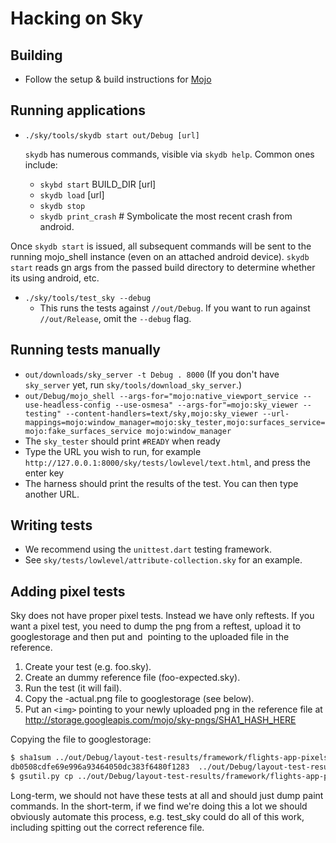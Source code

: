 Hacking on Sky
==============

Building
--------

* Follow the setup & build instructions for [Mojo](https://github.com/domokit/mojo)

Running applications
--------------------

* ``./sky/tools/skydb start out/Debug [url]``

    `skydb` has numerous commands, visible via `skydb help`.  Common ones include:
    * `skybd start` BUILD_DIR [url]
    * `skydb load` [url]
    * `skydb stop`
    * `skydb print_crash` # Symbolicate the most recent crash from android.

Once `skydb start` is issued, all subsequent commands will be sent to
the running mojo_shell instance (even on an attached android device).
`skydb start` reads gn args from the passed build directory to
determine whether its using android, etc.

* ``./sky/tools/test_sky --debug``
  * This runs the tests against ``//out/Debug``. If you want to run against
    ``//out/Release``, omit the ``--debug`` flag.

Running tests manually
----------------------

* ``out/downloads/sky_server -t Debug . 8000`` (If you don't have ``sky_server`` yet, run ``sky/tools/download_sky_server``.)
* ``out/Debug/mojo_shell --args-for="mojo:native_viewport_service --use-headless-config --use-osmesa" --args-for"=mojo:sky_viewer --testing" --content-handlers=text/sky,mojo:sky_viewer --url-mappings=mojo:window_manager=mojo:sky_tester,mojo:surfaces_service=mojo:fake_surfaces_service mojo:window_manager``
* The ``sky_tester`` should print ``#READY`` when ready
* Type the URL you wish to run, for example ``http://127.0.0.1:8000/sky/tests/lowlevel/text.html``, and press the enter key
* The harness should print the results of the test.  You can then type another URL.

Writing tests
-------------

* We recommend using the ``unittest.dart`` testing framework.
* See ``sky/tests/lowlevel/attribute-collection.sky`` for an example.

Adding pixel tests
------------------

Sky does not have proper pixel tests. Instead we have only reftests.
If you want a pixel test, you need to dump the png from a reftest,
upload it to googlestorage and then put and <img> pointing to the
uploaded file in the reference.

1. Create your test (e.g. foo.sky).
2. Create an dummy reference file (foo-expected.sky).
3. Run the test (it will fail).
4. Copy the -actual.png file to googlestorage (see below).
5. Put an ``<img>`` pointing to your newly uploaded png in the reference file at
http://storage.googleapis.com/mojo/sky-pngs/SHA1_HASH_HERE

Copying the file to googlestorage:
```bash
$ sha1sum ../out/Debug/layout-test-results/framework/flights-app-pixels-actual.png
db0508cdfe69e996a93464050dc383f6480f1283  ../out/Debug/layout-test-results/framework/flights-app-pixels-actual.png
$ gsutil.py cp ../out/Debug/layout-test-results/framework/flights-app-pixels-actual.png gs://mojo/sky-pngs/db0508cdfe69e996a93464050dc383f6480f1283
```

Long-term, we should not have these tests at all and should just
dump paint commands. In the short-term, if we find we're doing this
a lot we should obviously automate this process, e.g. test_sky could
do all of this work, including spitting out the correct reference file.
